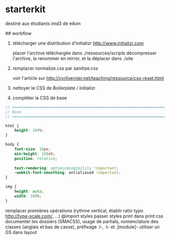 # starterkit

destiné aux étudiants imd3 de eikon


## workflow

1. télécharger une distribution d'initializr http://www.initializr.com

   placer l'archive téléchargée dans ./ressources/scripts
   décompresser l'archive, la renommer en mirror, et la déplacer dans ./site

2. remplacer normalize.css par sanitize.css

   voir l'article sur http://cyrilvernier.net/teaching/ressource/css-reset.html

3. nettoyer le CSS de Boilerplate / initializr

4. compléter la CSS de base
```scss
// ==========================================================================
// Base
// ==========================================================================

html {
    height: 100%;
}

body {
    font-size: 16px;
    min-height: 100vh;
    position: relative;
    
    text-rendering: optimizeLegibility !important;
    -webkit-font-smoothing: antialiased !important;
}

img {
    height: auto;
    width: 100%;
}

```
remplacer
premières opérations (rythme vertical, établir ratio typo http://type-scale.com/, …)
@import styles
passer styles print dans print.css
documenter les dossiers (SMACSS), usage de partials, nomenclature des classes (anglais et bas de casse), préfixage .l-, .t- et .[module]-
utiliser un GS dans layout

